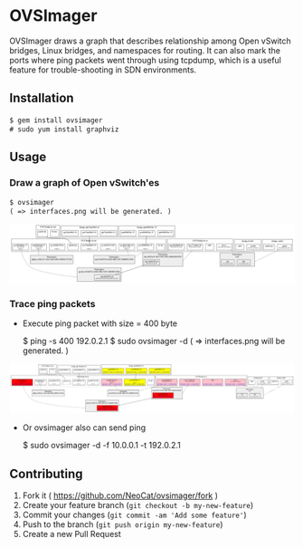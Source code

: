 # OVSImager

OVSImager draws a graph that describes relationship among Open vSwitch
bridges, Linux bridges, and namespaces for routing. It can also mark
the ports where ping packets went through using tcpdump, which is a
useful feature for trouble-shooting in SDN environments.

## Installation

    $ gem install ovsimager
    # sudo yum install graphviz

## Usage

### Draw a graph of Open vSwitch'es

    $ ovsimager
    ( => interfaces.png will be generated. )

![sample](sample-interfaces.png)

### Trace ping packets

- Execute ping packet with size = 400 byte

    $ ping -s 400 192.0.2.1
    $ sudo ovsimager -d
    ( => interfaces.png will be generated. )

![sample](sample-ping-trace.png)

- Or ovsimager also can send ping

    $ sudo ovsimager -d -f 10.0.0.1 -t 192.0.2.1

## Contributing

1. Fork it ( https://github.com/NeoCat/ovsimager/fork )
2. Create your feature branch (`git checkout -b my-new-feature`)
3. Commit your changes (`git commit -am 'Add some feature'`)
4. Push to the branch (`git push origin my-new-feature`)
5. Create a new Pull Request
